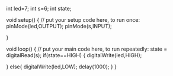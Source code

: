 
int led=7;
int s=6;
int state;


void setup() {
  // put your setup code here, to run once:
pinMode(led,OUTPUT);
pinMode(s,INPUT);

}

void loop() {
  // put your main code here, to run repeatedly:
state = digitalRead(s);
if(state==HIGH)
{
digitalWrite(led,HIGH);

}
else{
digitalWrite(led,LOW);
delay(1000);
}
}
